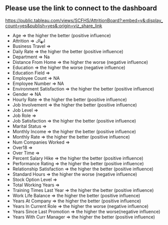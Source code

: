 ## Please use the link to connect to the dashboard
https://public.tableau.com/views/SCFHS/AttritionBoard?:embed=y&:display_count=yes&publish=yes&:origin=viz_share_link

* Age => the higher the better (positive influence)
* Attrition => انهاك
* Business Travel => 
* Daily Rate => the higher the better (positive influence)
* Department => Na
* Distance From Home => the higher the worse (negative influence)
* Education => the higher the worse (negative influence)
* Education Field => 
* Employee Count => NA
* Employee Number => NA
* Environment Satisfaction => the higher the better (positive influence)
* Gender => NA
* Hourly Rate => the higher the better (positive influence)
* Job Involvement => the higher the better (positive influence)
* Job Level => 
* Job Role => 
* Job Satisfaction => the higher the better (positive influence)
* Marital Status => 
* Monthly Income => the higher the better (positive influence)
* Monthly Rate => the higher the better (positive influence)
* Num Companies Worked => 
* Over18 => 
* Over Time => 
* Percent Salary Hike => the higher the better (positive influence)
* Performance Rating => the higher the better (positive influence)
* Relationship Satisfaction => the higher the better (positive influence)
* Standard Hours => the higher the worse (negative influence)
* Stock Option Level => 
* Total Working Years => 
* Training Times Last Year => the higher the better (positive influence)
* Work Life Balance => the higher the better (positive influence)
* Years At Company => the higher the better (positive influence)
* Years In Current Role => the higher the worse (negative influence)
* Years Since Last Promotion => the higher the worse(negative influence)
* Years With Curr Manager => the higher the better (positive influence)